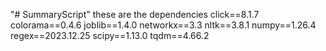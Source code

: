 "# SummaryScript" 
these are the dependencies
click==8.1.7
colorama==0.4.6
joblib==1.4.0
networkx==3.3
nltk==3.8.1
numpy==1.26.4
regex==2023.12.25
scipy==1.13.0
tqdm==4.66.2
